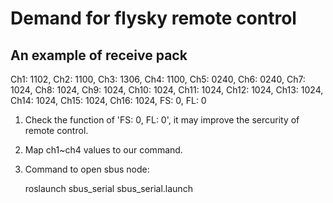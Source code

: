 # Demand for flysky remote control

## An example of receive pack

Ch1: 1102, Ch2: 1100, Ch3: 1306, Ch4: 1100, Ch5: 0240, Ch6: 0240, Ch7: 1024, Ch8: 1024, Ch9: 1024, Ch10: 1024, Ch11: 1024, Ch12: 1024, Ch13: 1024, Ch14: 1024, Ch15: 1024, Ch16: 1024, FS: 0, FL: 0

1. Check the function of 'FS: 0, FL: 0', it may improve the sercurity of remote control. 
2. Map ch1~ch4 values to our command.
3. Command to open sbus node:
    
    roslaunch sbus_serial sbus_serial.launch 